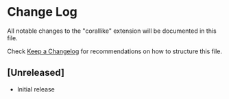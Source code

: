 # Change Log

All notable changes to the "corallike" extension will be documented in this file.

Check [Keep a Changelog](http://keepachangelog.com/) for recommendations on how to structure this file.

## [Unreleased]

- Initial release
